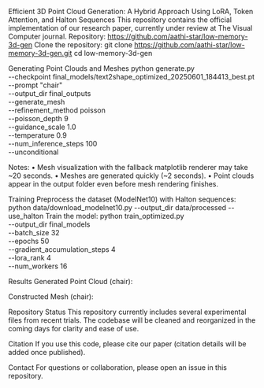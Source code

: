 Efficient 3D Point Cloud Generation: A Hybrid Approach Using LoRA, Token Attention, and Halton Sequences
This repository contains the official implementation of our research paper, currently under review at The Visual Computer journal.
Repository: https://github.com/aathi-star/low-memory-3d-gen
Clone the repository:
git clone https://github.com/aathi-star/low-memory-3d-gen.git
cd low-memory-3d-gen

Generating Point Clouds and Meshes
python generate.py \
  --checkpoint final_models/text2shape_optimized_20250601_184413_best.pt \
  --prompt "chair" \
  --output_dir final_outputs \
  --generate_mesh \
  --refinement_method poisson \
  --poisson_depth 9 \
  --guidance_scale 1.0 \
  --temperature 0.9 \
  --num_inference_steps 100 \
  --unconditional

Notes:
•	 Mesh visualization with the fallback matplotlib renderer may take ~20 seconds.
•	 Meshes are generated quickly (~2 seconds).
•	 Point clouds appear in the output folder even before mesh rendering finishes.

Training
Preprocess the dataset (ModelNet10) with Halton sequences:
python data/download_modelnet10.py --output_dir data/processed --use_halton
Train the model:
python train_optimized.py \
  --output_dir final_models \
  --batch_size 32 \
  --epochs 50 \
  --gradient_accumulation_steps 4 \
  --lora_rank 4 \
  --num_workers 16

Results
Generated Point Cloud (chair):
 
Constructed Mesh (chair):
 

Repository Status
This repository currently includes several experimental files from recent trials. The codebase will be cleaned and reorganized in the coming days for clarity and ease of use.

Citation
If you use this code, please cite our paper (citation details will be added once published).

Contact
For questions or collaboration, please open an issue in this repository.

